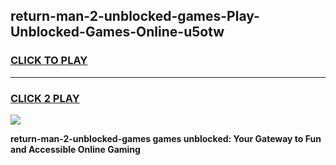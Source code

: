 
## return-man-2-unblocked-games-Play-Unblocked-Games-Online-u5otw
<h3>
<a href="https://premium76.site?title=return-man-2-unblocked-games&ref=25A">CLICK TO PLAY</a></h3>
<hr>

<h3>
<a href="https://premium76.site?title=return-man-2-unblocked-games&ref=25A">CLICK 2 PLAY</a>
  
</h3>

<a href="https://premium76.site?title=return-man-2-unblocked-games&ref=25A"><img src="https://clearcache.store/games.png"></a>


**return-man-2-unblocked-games games unblocked: Your Gateway to Fun and Accessible Online Gaming**
